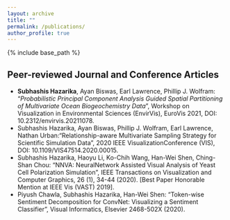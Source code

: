 ```yaml
---
layout: archive
title: ""
permalink: /publications/
author_profile: true
---
```


<!-- {% if author.googlescholar %}
  You can also find my articles on <u><a href="{{author.googlescholar}}">my Google Scholar profile</a>.</u>
{% endif %} -->

{% include base_path %}

<!-- {% for post in site.publications reversed %}
  {% include archive-single.html %}
{% endfor %} -->



Peer-reviewed Journal and Conference Articles
------
- **Subhashis Hazarika**, Ayan Biswas, Earl Lawrence, Phillip J. Wolfram: “_Probabilistic Principal Component Analysis Guided Spatial Partitioning of Multivariate Ocean Biogeochemistry Data_”, Workshop on Visualization in Environmental Sciences (EnvirVis), EuroVis 2021, DOI: 10.2312/envirvis.20211078.
- Subhashis Hazarika, Ayan Biswas, Phillip J. Wolfram, Earl Lawrence, Nathan Urban:“Relationship-aware Multivariate Sampling Strategy for Scientific Simulation Data”, 2020 IEEE VisualizationConference (VIS), DOI: 10.1109/VIS47514.2020.00015.
- Subhashis Hazarika, Haoyu Li, Ko-Chih Wang, Han-Wei Shen, Ching-Shan Chou: “NNVA: NeuralNetwork Assisted Visual Analysis of Yeast Cell Polarization Simulation”, IEEE Transactions on Visualization and Computer Graphics, 26 (1), 34-44 (2020). \[Best Paper Honorable Mention at IEEE Vis (VAST) 2019\].
- Piyush Chawla, Subhashis Hazarika, Han-Wei Shen: “Token-wise Sentiment Decomposition for ConvNet: Visualizing a Sentiment Classifier”, Visual Informatics, Elsevier 2468-502X (2020).

